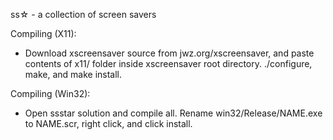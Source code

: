 ss☆ - a collection of screen savers

Compiling (X11):
- Download xscreensaver source from jwz.org/xscreensaver, and paste contents of x11/ folder inside xscreensaver root directory. ./configure, make, and make install.

Compiling (Win32):
- Open ssstar solution and compile all. Rename win32/Release/NAME.exe to NAME.scr, right click, and click install.
